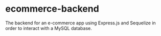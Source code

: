 # ecommerce-backend
The backend for an e-commerce app using Express.js and Sequelize in order to interact with a MySQL database.
